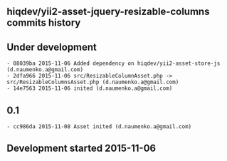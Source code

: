 hiqdev/yii2-asset-jquery-resizable-columns commits history
----------------------------------------------------------

## Under development

    - 08039ba 2015-11-06 Added dependency on hiqdev/yii2-asset-store-js (d.naumenko.a@gmail.com)
    - 2dfa966 2015-11-06 src/ResizableColumnAsset.php -> src/ResizableColumnsAsset.php (d.naumenko.a@gmail.com)
    - 14e7563 2015-11-06 inited (d.naumenko.a@gmail.com)

## 0.1

    - cc986da 2015-11-08 Asset inited (d.naumenko.a@gmail.com)

## Development started 2015-11-06

